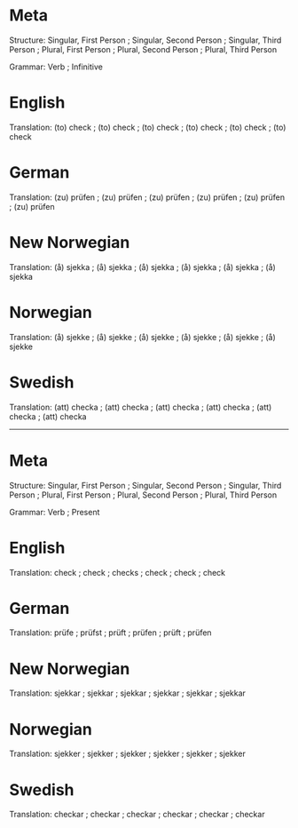 Meta
====

Structure: Singular, First Person ; Singular, Second Person ; Singular, Third Person ;
           Plural, First Person   ; Plural, Second Person   ; Plural, Third Person

Grammar:   Verb ; Infinitive



English
=======

Translation: (to) check ; (to) check ; (to) check ;
             (to) check ; (to) check ; (to) check



German
======

Translation: (zu) prüfen ; (zu) prüfen ; (zu) prüfen ;
             (zu) prüfen ; (zu) prüfen ; (zu) prüfen



New Norwegian
=============

Translation: (å) sjekka ; (å) sjekka ; (å) sjekka ;
             (å) sjekka ; (å) sjekka ; (å) sjekka



Norwegian
=========

Translation: (å) sjekke ; (å) sjekke ; (å) sjekke ;
             (å) sjekke ; (å) sjekke ; (å) sjekke



Swedish
=======

Translation: (att) checka ; (att) checka ; (att) checka ;
             (att) checka ; (att) checka ; (att) checka



--------------------------------------------------------------------------------

Meta
====

Structure: Singular, First Person ; Singular, Second Person ; Singular, Third Person ;
           Plural, First Person   ; Plural, Second Person   ; Plural, Third Person

Grammar:   Verb ; Present



English
=======

Translation: check ; check ; checks ;
             check ; check ; check



German
======

Translation: prüfe  ; prüfst ; prüft  ;
             prüfen ; prüft  ; prüfen



New Norwegian
=============

Translation: sjekkar ; sjekkar ; sjekkar ;
             sjekkar ; sjekkar ; sjekkar



Norwegian
=========

Translation: sjekker ; sjekker ; sjekker ;
             sjekker ; sjekker ; sjekker



Swedish
=======

Translation: checkar ; checkar ; checkar ;
             checkar ; checkar ; checkar
